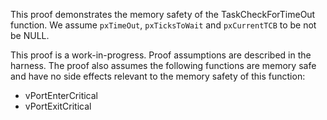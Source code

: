 This proof demonstrates the memory safety of the TaskCheckForTimeOut function.
We assume `pxTimeOut`, `pxTicksToWait` and `pxCurrentTCB` to be not be NULL.

This proof is a work-in-progress.  Proof assumptions are described in
the harness.  The proof also assumes the following functions are
memory safe and have no side effects relevant to the memory safety of
this function:

* vPortEnterCritical
* vPortExitCritical
